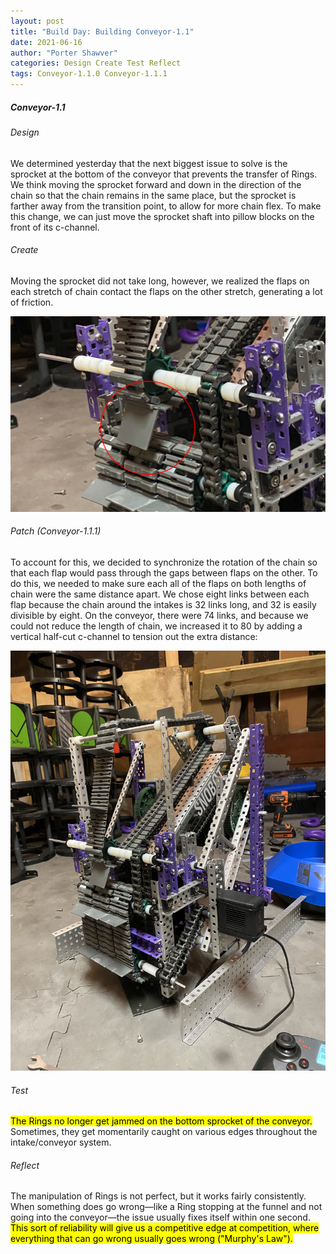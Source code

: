 ```yaml
---
layout: post
title: "Build Day: Building Conveyor-1.1"
date: 2021-06-16
author: "Porter Shawver"
categories: Design Create Test Reflect
tags: Conveyor-1.1.0 Conveyor-1.1.1
---
```

##### Conveyor-1.1
###### Design
We determined yesterday that the next biggest issue to solve is the sprocket at the bottom of the conveyor that prevents the transfer of Rings. We think moving the sprocket forward and down in the direction of the chain so that the chain remains in the same place, but the sprocket is farther away from the transition point, to allow for more chain flex. To make this change, we can just move the sprocket shaft into pillow blocks on the front of its c-channel.

###### Create
Moving the sprocket did not take long, however, we realized the flaps on each stretch of chain contact the flaps on the other stretch, generating a lot of friction.

<img class="responsive-img" width="600" src="/assets/pics/building/robot-1/conveyor-1.1.0-flaps-hit.png">

###### Patch (Conveyor-1.1.1)
To account for this, we decided to synchronize the rotation of the chain so that each flap would pass through the gaps between flaps on the other. To do this, we needed to make sure each all of the flaps on both lengths of chain were the same distance apart. We chose eight links between each flap because the chain around the intakes is 32 links long, and 32 is easily divisible by eight. On the conveyor, there were 74 links, and because we could not reduce the length of chain, we increased it to 80 by adding a vertical half-cut c-channel to tension out the extra distance:

<img class="responsive-img" width="600" src="/assets/pics/building/robot-1/conveyor-1.1.1.jpg">

###### Test
<mark>The Rings no longer get jammed on the bottom sprocket of the conveyor.</mark> Sometimes, they get momentarily caught on various edges throughout the intake/conveyor system.

###### Reflect
The manipulation of Rings is not perfect, but it works fairly consistently. When something does go wrong&mdash;like a Ring stopping at the funnel and not going into the conveyor&mdash;the issue usually fixes itself within one second. <mark>This sort of reliability will give us a competitive edge at competition, where everything that can go wrong usually goes wrong ("Murphy's Law").</mark>